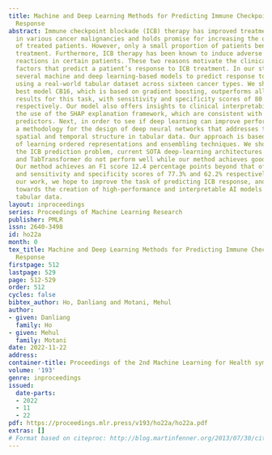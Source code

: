 ```yaml
---
title: Machine and Deep Learning Methods for Predicting Immune Checkpoint Blockade
  Response
abstract: Immune checkpoint blockade (ICB) therapy has improved treatment options
  in various cancer malignancies and holds promise for increasing the overall survival
  of treated patients. However, only a small proportion of patients benefit from ICB
  treatment. Furthermore, ICB therapy has been known to induce adverse autoimmunity
  reactions in certain patients. These two reasons motivate the clinical need to identify
  factors that predict a patient’s response to ICB treatment. In our study, we developed
  several machine and deep learning-based models to predict response to ICB treatment,
  using a real-world tabular dataset across sixteen cancer types. We showed that our
  best model CB16, which is based on gradient boosting, outperforms all-known published
  results for this task, with sensitivity and specificity scores of 80.6% and 78.8%
  respectively. Our model also offers insights to clinical interpretability through
  the use of the SHAP explanation framework, which are consistent with known important
  predictors. Next, in order to see if deep learning can improve performance, we propose
  a methodology for the design of deep neural networks that addresses the lack of
  spatial and temporal structure in tabular data. Our approach is based on a combination
  of learning ordered representations and ensembling techniques. We show that, for
  the ICB prediction problem, current SOTA deep-learning architectures such as TabNet
  and TabTransformer do not perform well while our method achieves good performance.
  Our method achieves an F1 score 12.4 percentage points beyond that of TabTransformer,
  and sensitivity and specificity scores of 77.3% and 62.2% respectively. Through
  our work, we hope to improve the task of predicting ICB response, and contribute
  towards the creation of high-performance and interpretable AI models for real-world
  tabular data.
layout: inproceedings
series: Proceedings of Machine Learning Research
publisher: PMLR
issn: 2640-3498
id: ho22a
month: 0
tex_title: Machine and Deep Learning Methods for Predicting Immune Checkpoint Blockade
  Response
firstpage: 512
lastpage: 529
page: 512-529
order: 512
cycles: false
bibtex_author: Ho, Danliang and Motani, Mehul
author:
- given: Danliang
  family: Ho
- given: Mehul
  family: Motani
date: 2022-11-22
address:
container-title: Proceedings of the 2nd Machine Learning for Health symposium
volume: '193'
genre: inproceedings
issued:
  date-parts:
  - 2022
  - 11
  - 22
pdf: https://proceedings.mlr.press/v193/ho22a/ho22a.pdf
extras: []
# Format based on citeproc: http://blog.martinfenner.org/2013/07/30/citeproc-yaml-for-bibliographies/
---
```


